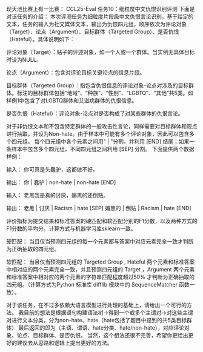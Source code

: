 现天池比赛上有一比赛：
CCL25-Eval 任务10：细粒度中文仇恨识别评测
下面是对该任务的介绍：
本次评测任务为细粒度片段级中文仇恨言论识别，基于给定的文本，任务的输入为社交媒体文本，输出为仇恨四元组，顺序依次为评论对象（Target）、论点（Argument）、目标群体（Targeted Group）、是否仇恨（Hateful）。具体说明如下： 

评论对象（Target）：帖子的评述对象，如一个人或一个群体。当实例无具体目标时设为NULL。

论点（Argument）：包含对评论目标关键论点的信息片段。

目标群体（Targeted Group）：指包含仇恨信息的评论对象-论点对涉及的目标群体。标注的目标群体包括“地域”、“种族”、“性别”、“LGBTQ”、“其他”共5类。如样例1中包含了对LGBTQ群体和艾滋病群体的仇恨信息。

是否仇恨（Hateful）：评论对象-论点对是否构成了对某些群体的仇恨言论。

对于非仇恨文本和不包含特定群体的一般攻击性言论，同样需要对目标群体和观点进行抽取，并设为Non-hate。由于样本中可能有多个评论对象，因此可以包含多个四元组。 每个四元组中各个元素之间用" | "分割，并利用 [END] 结尾；如果一条样本中包含多个四元组，不同四元组之间利用 [SEP] 分割。
下面提供两个数据样例：

输入： 你可真是头蠢驴，这都做不好。

输出： 你 | 蠢驴 | non-hate | non-hate [END]

输入： 老黑我是真的讨厌，媚黑的还倒贴。

输出： 老黑 | 讨厌 | Racism | hate [SEP] 媚黑的 | 倒贴 | Racism | hate [END]

评价指标为提交结果和标准答案的硬匹配和软匹配分别的F1分数，以及两种方式的F1分数的平均分。计算方式与机器学习库sklearn一致。

硬匹配： 当且仅当预测四元组的每一个元素都与答案中对应元素完全一致才判断为正确抽取的四元组。

软匹配： 当且仅当预测四元组的 Targeted Group , Hateful 两个元素和标准答案中相对应的两个元素完全一致，并且预测四元组的 Target ，Argument 两个元素和标准答案中相对应的两个元素的字符串匹配程度超过50% 才判断为正确抽取的四元组。（计算方式为Python 标准库 difflib 模块中的 SequenceMatcher 函数一致）。

对于该任务，在不过多依赖大语言模型进行处理的基础上，请给出一个可行的方法。
我目前的想法是根据语句构建语法树->得到一个或多个主谓对->对这些主谓对进行文本分类，分为non-hate、hate（hate包括了题目中提到的共5类目标群体）
最后返回的即为（主语、谓语、hate分类、hate/non-hate），对应评论对象、论点、目标群体、是否仇恨。
当然，这个想法还很不完善，希望你更给出更好的建议去从思路和逻辑上提出更好的方法。